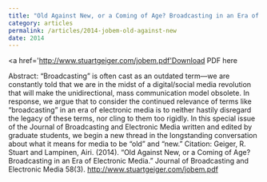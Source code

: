 ```yaml
---
title: "Old Against New, or a Coming of Age? Broadcasting in an Era of Electronic Media."
category: articles
permalink: /articles/2014-jobem-old-against-new
date: 2014
---
```


<a href='http://www.stuartgeiger.com/jobem.pdf'Download PDF here</a>

Abstract: “Broadcasting” is often cast as an outdated term—we are constantly told that we are in the midst of a digital/social media revolution that will make the unidirectional, mass communication model obsolete. In response, we argue that to consider the continued relevance of terms like “broadcasting” in an era of electronic media is to neither hastily disregard the legacy of these terms, nor cling to them too rigidly. In this special issue of the Journal of Broadcasting and Electronic Media written and edited by graduate students, we begin a new thread in the longstanding conversation about what it means for media to be “old” and “new.”
Citation: Geiger, R. Stuart and Lampinen, Airi. (2014). “Old Against New, or a Coming of Age? Broadcasting in an Era of Electronic Media.” Journal of Broadcasting and Electronic Media 58(3). http://www.stuartgeiger.com/jobem.pdf